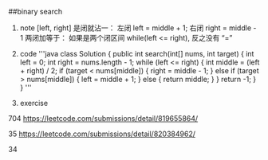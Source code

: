 ##binary search
1. note
[left, right]
是闭就沾一： 左闭 left = middle + 1; 右闭 right = middle - 1
两闭加等于： 如果是两个闭区间 while(left <= right), 反之没有 “=”

2. code
'''java
class Solution {
    public int search(int[] nums, int target) {
        int left = 0;
        int right = nums.length - 1;
        while (left <= right) {
            int middle = (left + right) / 2;
            if (target < nums[middle]) {
                right = middle - 1;
            } else if (target > nums[middle]) {
                left = middle + 1;
            } else {
                return middle;
            }
        }
        return -1;
    }
}
'''

3. exercise

704 https://leetcode.com/submissions/detail/819655864/

35 https://leetcode.com/submissions/detail/820384962/ 

34 
